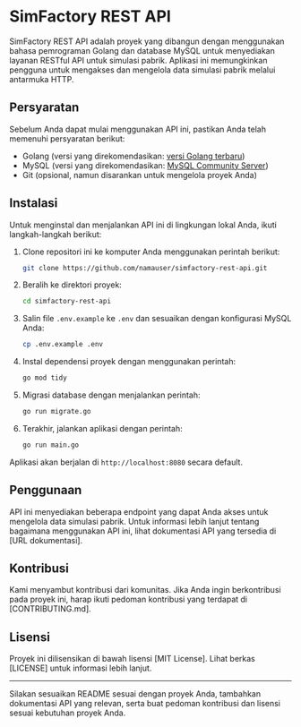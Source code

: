 # SimFactory REST API

SimFactory REST API adalah proyek yang dibangun dengan menggunakan bahasa pemrograman Golang dan database MySQL untuk menyediakan layanan RESTful API untuk simulasi pabrik. Aplikasi ini memungkinkan pengguna untuk mengakses dan mengelola data simulasi pabrik melalui antarmuka HTTP.

## Persyaratan

Sebelum Anda dapat mulai menggunakan API ini, pastikan Anda telah memenuhi persyaratan berikut:

- Golang (versi yang direkomendasikan: [versi Golang terbaru](https://golang.org/dl/))
- MySQL (versi yang direkomendasikan: [MySQL Community Server](https://dev.mysql.com/downloads/mysql/))
- Git (opsional, namun disarankan untuk mengelola proyek Anda)

## Instalasi

Untuk menginstal dan menjalankan API ini di lingkungan lokal Anda, ikuti langkah-langkah berikut:

1. Clone repositori ini ke komputer Anda menggunakan perintah berikut:

   ```bash
   git clone https://github.com/namauser/simfactory-rest-api.git
   ```

2. Beralih ke direktori proyek:

   ```bash
   cd simfactory-rest-api
   ```

3. Salin file `.env.example` ke `.env` dan sesuaikan dengan konfigurasi MySQL Anda:

   ```bash
   cp .env.example .env
   ```

4. Instal dependensi proyek dengan menggunakan perintah:

   ```bash
   go mod tidy
   ```

5. Migrasi database dengan menjalankan perintah:

   ```bash
   go run migrate.go
   ```

6. Terakhir, jalankan aplikasi dengan perintah:

   ```bash
   go run main.go
   ```

Aplikasi akan berjalan di `http://localhost:8080` secara default.

## Penggunaan

API ini menyediakan beberapa endpoint yang dapat Anda akses untuk mengelola data simulasi pabrik. Untuk informasi lebih lanjut tentang bagaimana menggunakan API ini, lihat dokumentasi API yang tersedia di [URL dokumentasi].

## Kontribusi

Kami menyambut kontribusi dari komunitas. Jika Anda ingin berkontribusi pada proyek ini, harap ikuti pedoman kontribusi yang terdapat di [CONTRIBUTING.md].

## Lisensi

Proyek ini dilisensikan di bawah lisensi [MIT License]. Lihat berkas [LICENSE] untuk informasi lebih lanjut.

---

Silakan sesuaikan README sesuai dengan proyek Anda, tambahkan dokumentasi API yang relevan, serta buat pedoman kontribusi dan lisensi sesuai kebutuhan proyek Anda.